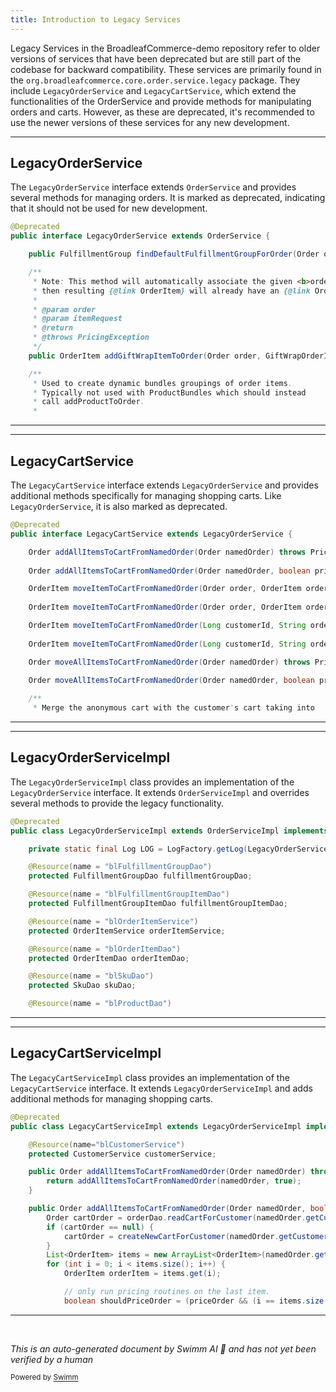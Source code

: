 ```yaml
---
title: Introduction to Legacy Services
---
```

Legacy Services in the BroadleafCommerce-demo repository refer to older versions of services that have been deprecated but are still part of the codebase for backward compatibility. These services are primarily found in the `org.broadleafcommerce.core.order.service.legacy` package. They include `LegacyOrderService` and `LegacyCartService`, which extend the functionalities of the OrderService and provide methods for manipulating orders and carts. However, as these are deprecated, it's recommended to use the newer versions of these services for any new development.

<SwmSnippet path="/core/broadleaf-framework/src/main/java/org/broadleafcommerce/core/order/service/legacy/LegacyOrderService.java" line="48">

---

## LegacyOrderService

The `LegacyOrderService` interface extends `OrderService` and provides several methods for managing orders. It is marked as deprecated, indicating that it should not be used for new development.

```java
@Deprecated
public interface LegacyOrderService extends OrderService {

    public FulfillmentGroup findDefaultFulfillmentGroupForOrder(Order order);

    /**
     * Note: This method will automatically associate the given <b>order</b> to the given <b>itemRequest</b> such that
     * then resulting {@link OrderItem} will already have an {@link Order} associated to it.
     * 
     * @param order
     * @param itemRequest
     * @return
     * @throws PricingException
     */
    public OrderItem addGiftWrapItemToOrder(Order order, GiftWrapOrderItemRequest itemRequest) throws PricingException;

    /**
     * Used to create dynamic bundles groupings of order items.
     * Typically not used with ProductBundles which should instead
     * call addProductToOrder.
     *
```

---

</SwmSnippet>

<SwmSnippet path="/core/broadleaf-framework/src/main/java/org/broadleafcommerce/core/order/service/legacy/LegacyCartService.java" line="34">

---

## LegacyCartService

The `LegacyCartService` interface extends `LegacyOrderService` and provides additional methods specifically for managing shopping carts. Like `LegacyOrderService`, it is also marked as deprecated.

```java
@Deprecated
public interface LegacyCartService extends LegacyOrderService {

    Order addAllItemsToCartFromNamedOrder(Order namedOrder) throws PricingException;
    
    Order addAllItemsToCartFromNamedOrder(Order namedOrder, boolean priceOrder) throws PricingException;

    OrderItem moveItemToCartFromNamedOrder(Order order, OrderItem orderItem) throws PricingException;
    
    OrderItem moveItemToCartFromNamedOrder(Order order, OrderItem orderItem, boolean priceOrder) throws PricingException;

    OrderItem moveItemToCartFromNamedOrder(Long customerId, String orderName, Long orderItemId, Integer quantity) throws PricingException;
    
    OrderItem moveItemToCartFromNamedOrder(Long customerId, String orderName, Long orderItemId, Integer quantity, boolean priceOrder) throws PricingException;

    Order moveAllItemsToCartFromNamedOrder(Order namedOrder) throws PricingException;
    
    Order moveAllItemsToCartFromNamedOrder(Order namedOrder, boolean priceOrder) throws PricingException;

    /**
     * Merge the anonymous cart with the customer's cart taking into
```

---

</SwmSnippet>

<SwmSnippet path="/core/broadleaf-framework/src/main/java/org/broadleafcommerce/core/order/service/legacy/LegacyOrderServiceImpl.java" line="78">

---

## LegacyOrderServiceImpl

The `LegacyOrderServiceImpl` class provides an implementation of the `LegacyOrderService` interface. It extends `OrderServiceImpl` and overrides several methods to provide the legacy functionality.

```java
@Deprecated
public class LegacyOrderServiceImpl extends OrderServiceImpl implements LegacyOrderService {

    private static final Log LOG = LogFactory.getLog(LegacyOrderServiceImpl.class);

    @Resource(name = "blFulfillmentGroupDao")
    protected FulfillmentGroupDao fulfillmentGroupDao;

    @Resource(name = "blFulfillmentGroupItemDao")
    protected FulfillmentGroupItemDao fulfillmentGroupItemDao;

    @Resource(name = "blOrderItemService")
    protected OrderItemService orderItemService;

    @Resource(name = "blOrderItemDao")
    protected OrderItemDao orderItemDao;

    @Resource(name = "blSkuDao")
    protected SkuDao skuDao;

    @Resource(name = "blProductDao")
```

---

</SwmSnippet>

<SwmSnippet path="/core/broadleaf-framework/src/main/java/org/broadleafcommerce/core/order/service/legacy/LegacyCartServiceImpl.java" line="48">

---

## LegacyCartServiceImpl

The `LegacyCartServiceImpl` class provides an implementation of the `LegacyCartService` interface. It extends `LegacyOrderServiceImpl` and adds additional methods for managing shopping carts.

```java
@Deprecated
public class LegacyCartServiceImpl extends LegacyOrderServiceImpl implements LegacyCartService {

    @Resource(name="blCustomerService")
    protected CustomerService customerService;

    public Order addAllItemsToCartFromNamedOrder(Order namedOrder) throws PricingException {
        return addAllItemsToCartFromNamedOrder(namedOrder, true);
    }

    public Order addAllItemsToCartFromNamedOrder(Order namedOrder, boolean priceOrder) throws PricingException {
        Order cartOrder = orderDao.readCartForCustomer(namedOrder.getCustomer());
        if (cartOrder == null) {
            cartOrder = createNewCartForCustomer(namedOrder.getCustomer());
        }
        List<OrderItem> items = new ArrayList<OrderItem>(namedOrder.getOrderItems());
        for (int i = 0; i < items.size(); i++) {
            OrderItem orderItem = items.get(i);

            // only run pricing routines on the last item.
            boolean shouldPriceOrder = (priceOrder && (i == items.size() -1));
```

---

</SwmSnippet>

&nbsp;

*This is an auto-generated document by Swimm AI 🌊 and has not yet been verified by a human*

<SwmMeta version="3.0.0" repo-id="Z2l0aHViJTNBJTNBQnJvYWRsZWFmQ29tbWVyY2UtZGVtbyUzQSUzQWdpbGFkbmF2b3Q=" repo-name="BroadleafCommerce-demo" doc-type="overview"><sup>Powered by [Swimm](/)</sup></SwmMeta>
